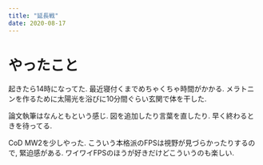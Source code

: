 ```yaml
---
title: "延長戦"
date: 2020-08-17
---
```


# やったこと
起きたら14時になってた. 最近寝付くまでめちゃくちゃ時間がかかる. メラトニンを作るために太陽光を浴びに10分間ぐらい玄関で体を干した.

論文執筆はなんともという感じ. 図を追加したり言葉を直したり. 早く終わるときを待ってる.

CoD MW2を少しやった. こういう本格派のFPSは視野が見づらかったりするので, 緊迫感がある. ワイワイFPSのほうが好きだけどこういうのも楽しい.